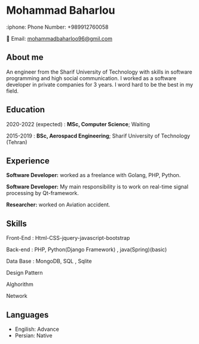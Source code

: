 Mohammad Baharlou
============
<p align=left>
:iphone: Phone Number: +989912760058  <br>

:email: Email: mohammadbaharloo96@gmil.com 
</p>

About me
---------
An engineer from the Sharif University of Technology with skills in software programming and high social communication.
I worked as a software developer in private companies for 3 years. I word hard to be the best in my field.



Education
---------

2020-2022 (expected)
:   **MSc, Computer Science**; Waiting

   

2015-2019
:   **BSc, Aerospacd Engineering**; Sharif University of
    Technology (Tehran)


Experience
----------
**Software Developer:**
worked as a freelance with Golang, PHP, Python.

**Software Developer:**
My main responsibility is to work on real-time signal processing by Qt-framework.

**Researcher:**
worked on Aviation accident.

Skills
--------------------

Front-End 
: Html-CSS-jquery-javascript-bootstrap 

Back-end
: PHP, Python(Django Framework) , java(Spring)(basic)

Data Base
: MongoDB, SQL , Sqlite

Design Pattern

Alghorithm

Network

[ref]: https://github.com/iimohammad

Languages
----------------------------------------

* Engilish: Advance
* Persian: Native
     

